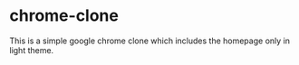 # chrome-clone
This  is a simple google chrome clone which includes the homepage only in light theme.
